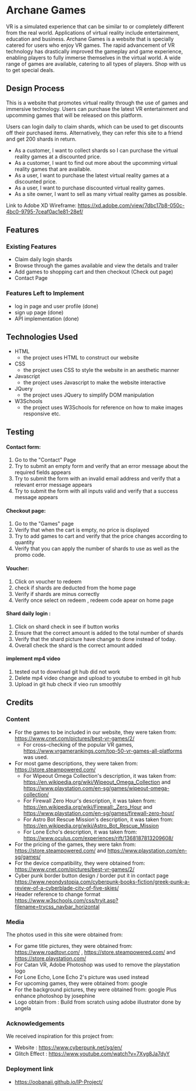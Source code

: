 #  Archane Games
VR is a simulated experience that can be similar to or completely different from the real world. Applications of virtual reality include entertainment, education and business. Archane Games is a website that is specially catered for users who enjoy VR games. The rapid advancement of VR technology has drastically improved the gameplay and game experience, enabling players to fully immerse themselves in the virtual world. A wide range of games are available, catering to all types of players. Shop with us to get special deals.

## Design Process
This is a website that promotes virtual reality through the use of games and immersive technology. Users can purchase the latest VR entertainment and upcomming games that will be released on this platform.

Users can login daily to claim shards, which can be used to get discounts off their purchased items. 
Alternatively, they can refer this site to a friend and get 200 shards in return.

* As a customer, I want to collect shards so I can purchase the virtual reality games at a discounted price.
* As a customer, I want to find out more about the upcomming virtual reality games that are available.
* As a user, I want to purchase the latest virtual reality games at a discounted price.
* As a user, I want to purchase discounted virtual reality games.
* As a site owner, I want to sell as many virtual reality games as possible.  

Link to Adobe XD Wireframe:
https://xd.adobe.com/view/7dbc17b8-050c-4bc0-9795-7ceaf0ac1e81-28ef/


## Features
### Existing Features
- Claim daily login shards
- Browse through the games available and view the details and trailer 
- Add games to shopping cart and then checkout (Check out page)
- Contact Page 
### Features Left to Implement
- log in page and user profile (done)
- sign up page (done)
- API implementation (done)

## Technologies Used
* HTML
  * the project uses HTML to construct our website
* CSS
  * the project uses CSS to style the website in an aesthetic manner
* Javascript
  * the project uses Javascript to make the website interactive
* JQuery
  * the project uses JQuery to simplify DOM manipulation
* W3Schools
  * the project uses W3Schools for reference on how to make images responsive etc.
 
## Testing
#### Contact form:
1. Go to the "Contact" Page
2. Try to submit an empty form and verify that an error message about the required fields appears
3. Try to submit the form with an invalid email address and verify that a relevant error message appears
4. Try to submit the form with all inputs valid and verify that a success message appears
#### Checkout page:
1. Go to the "Games" page
2. Verify that when the cart is empty, no price is displayed
3. Try to add games to cart and verify that the price changes according to quantity
4. Verify that you can apply the number of shards to use as well as the promo code.

#### Voucher:
1. Click on voucher to redeem
2. check if shards are deducted from the home page 
3. Verify if shards are minus correctly
4. Verify once select on redeem , redeem code apear on home page 

#### Shard daily login :
1. Click on shard check in see if button works
2.  Ensure that the correct amount is added to the total number of shards
3.  Verify that the shard picture have change to done instead of today.
4.  Overall check the shard is the correct amount added 

#### implement mp4 video
1. tested out to download git hub did not work 
2. Delete mp4 video change and upload to youtube to embed in git hub 
3. Upload in git hub check if vieo run smoothly


## Credits
### Content
* For the games to be included in our website, they were taken from: https://www.cnet.com/pictures/best-vr-games/2/  
  * For cross-checking of the popular VR games, https://www.vrgamerankings.com/top-50-vr-games-all-platforms was used.
* For most game descriptions, they were taken from: https://store.steampowered.com/
  * For Wipeout Omega Collection's description, it was taken from: https://en.wikipedia.org/wiki/Wipeout_Omega_Collection and https://www.playstation.com/en-sg/games/wipeout-omega-collection/
  * For Firewall Zero Hour's description, it was taken from: https://en.wikipedia.org/wiki/Firewall:_Zero_Hour and https://www.playstation.com/en-sg/games/firewall-zero-hour/
  * For Astro Bot Rescue Mission's description, it was taken from: https://en.wikipedia.org/wiki/Astro_Bot_Rescue_Mission
  * For Lone Echo's description, it was taken from: https://www.oculus.com/experiences/rift/1368187813209608/
* For the pricing of the games, they were takn from: https://store.steampowered.com/ and https://www.playstation.com/en-sg/games/ 
* For the device compatibility, they were obtained from: https://www.cnet.com/pictures/best-vr-games/2/
* Cyber punk border button design / border put it in contact page https://www.neondystopia.com/cyberpunk-books-fiction/greek-punk-a-review-of-a-cyberblade-city-of-five-skies/
* Header  reference to change format https://www.w3schools.com/css/tryit.asp?filename=trycss_navbar_horizontal



### Media
The photos used in this site were obtained from:
* For game title pictures, they were obtained from: https://www.roadtovr.com/ , https://store.steampowered.com/ and https://store.playstation.com/ 
 * For Catan VR, Adobe Photoshop was used to remove the playstation logo
 * For Lone Echo, Lone Echo 2's picture was used instead
* For upcoming games, they were obtained from: google
* For the background pictures, they were obtained from: google Plus enhance photoshop by josephine 
* Logo obtain from : Build from scratch using adobe illustrator done by angela

### Acknowledgements
We received inspiration for this project from:
* Website : https://www.cyberpunk.net/sg/en/
* Glitch Effect : https://www.youtube.com/watch?v=7Xyg8Ja7dyY

### Deployment link
* https://oobanaii.github.io/IP-Project/
